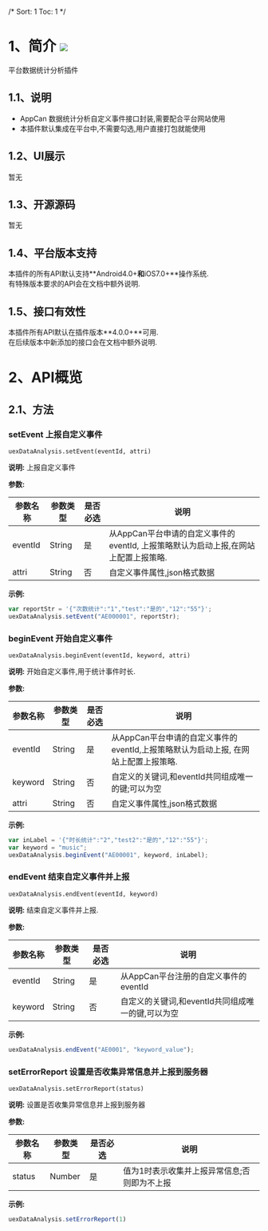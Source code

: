 /*
Sort: 1
Toc: 1
*/

# 1、简介 [![](http://appcan-download.oss-cn-beijing.aliyuncs.com/%E5%85%AC%E6%B5%8B%2Fgf.png)]()<ignore>
平台数据统计分析插件
## 1.1、说明<ignore>

* AppCan 数据统计分析自定义事件接口封装,需要配合平台网站使用
* 本插件默认集成在平台中,不需要勾选,用户直接打包就能使用

## 1.2、UI展示<ignore>
暂无
## 1.3、开源源码<ignore>
暂无

## 1.4、平台版本支持<ignore>
本插件的所有API默认支持**Android4.0+**和**iOS7.0+**操作系统.  
有特殊版本要求的API会在文档中额外说明.

## 1.5、接口有效性<ignore>
本插件所有API默认在插件版本**4.0.0+**可用.  
在后续版本中新添加的接口会在文档中额外说明.

# 2、API概览<ignore>

## 2.1、方法<ignore>
###  setEvent 上报自定义事件

`uexDataAnalysis.setEvent(eventId, attri)`

**说明:**
上报自定义事件

**参数:**

| 参数名称    | 参数类型   | 是否必选 | 说明                                       |
| ------- | ------ | ---- | ---------------------------------------- |
| eventId | String | 是    | 从AppCan平台申请的自定义事件的eventId, 上报策略默认为启动上报,在网站上配置上报策略. |
| attri   | String | 否    | 自定义事件属性,json格式数据                         |

**示例:**

```javascript
var reportStr = '{"次数统计":"1","test":"是的","12":"55"}';
uexDataAnalysis.setEvent("AE000001", reportStr);
```

###  beginEvent 开始自定义事件

`uexDataAnalysis.beginEvent(eventId, keyword, attri)`

**说明:**
开始自定义事件,用于统计事件时长.

**参数:**

| 参数名称    | 参数类型   | 是否必选 | 说明                                       |
| ------- | ------ | ---- | ---------------------------------------- |
| eventId | String | 是    | 从AppCan平台申请的自定义事件的eventId,上报策略默认为启动上报, 在网站上配置上报策略. |
| keyword | String | 否    | 自定义的关键词,和eventId共同组成唯一的键;可以为空            |
| attri   | String | 否    | 自定义事件属性,json格式数据                         |

**示例:**  

```javascript
var inLabel = '{"时长统计":"2","test2":"是的","12":"55"}';
var keyword = "music";
uexDataAnalysis.beginEvent("AE00001", keyword, inLabel);
```

###  endEvent 结束自定义事件并上报

`uexDataAnalysis.endEvent(eventId, keyword)`

**说明:**
结束自定义事件并上报.

**参数:**

| 参数名称    | 参数类型   | 是否必选 | 说明                            |
| ------- | ------ | ---- | ----------------------------- |
| eventId | String | 是    | 从AppCan平台注册的自定义事件的eventId     |
| keyword | String | 否    | 自定义的关键词,和eventId共同组成唯一的键,可以为空 |

**示例:**

```javascript
uexDataAnalysis.endEvent("AE0001", "keyword_value");
```

###  setErrorReport 设置是否收集异常信息并上报到服务器

`uexDataAnalysis.setErrorReport(status)`

**说明:**
设置是否收集异常信息并上报到服务器

**参数:**

| 参数名称   | 参数类型   | 是否必选 | 说明                      |
| ------ | ------ | ---- | ----------------------- |
| status | Number | 是    | 值为1时表示收集并上报异常信息;否则即为不上报 |

**示例:**

```javascript
uexDataAnalysis.setErrorReport(1)
```

